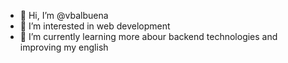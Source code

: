 - 👋 Hi, I’m @vbalbuena
- 👀 I’m interested in web development
- 🌱 I’m currently learning more abour backend technologies and improving my english
<!-- - 💞️ I’m looking to collaborate on ...
- 📫 How to reach me ...
- 😄 Pronouns: ...
- ⚡ Fun fact: ...
 -->

<!---
vbalbuena/vbalbuena is a ✨ special ✨ repository because its `README.md` (this file) appears on your GitHub profile.
You can click the Preview link to take a look at your changes.
--->
